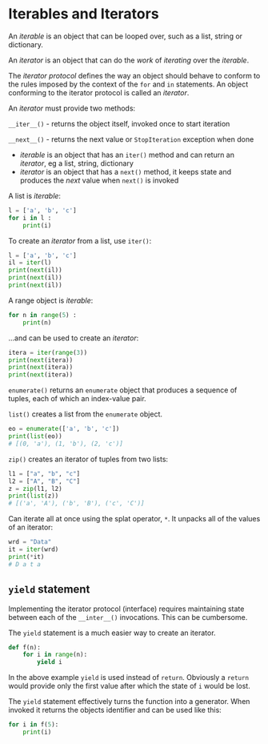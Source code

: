 # Iterables and Iterators

An _iterable_ is an object that can be looped over, such as a list, string or dictionary.

An _iterator_ is an object that can do the _work_ of _iterating_ over the _iterable_.

The _iterator protocol_ defines the way an object should behave to conform to the rules imposed by the context of the 
`for` and `in` statements. An object conforming to the iterator protocol is called an _iterator_.

An _iterator_ must provide two methods:

`__iter__()` - returns the object itself, invoked once to start iteration

`__next__()` - returns the next value or `StopIteration` exception when done


- _iterable_ is an object that has an `iter()` method and can return an _iterator_, eg a list, string, dictionary
- _iterator_ is an object that has a `next()` method, it keeps state and produces the _next_ value when `next()` is invoked

A list is _iterable_:

```python
l = ['a', 'b', 'c']
for i in l :
    print(i)
```

To create an _iterator_ from a list, use `iter()`:

```python
l = ['a', 'b', 'c']
il = iter(l)
print(next(il))
print(next(il))
print(next(il))
```

A range object is _iterable_:

```python
for n in range(5) :
    print(n)
```

...and can be used to create an _iterator_:

```python
itera = iter(range(3))
print(next(itera))
print(next(itera))
print(next(itera))
```

`enumerate()` returns an `enumerate` object that produces a sequence of tuples, each of which an index-value pair.

`list()` creates a list from the `enumerate` object.

```python
eo = enumerate(['a', 'b', 'c'])
print(list(eo))
# [(0, 'a'), (1, 'b'), (2, 'c')]
```

`zip()` creates an iterator of tuples from two lists:

```python
l1 = ["a", "b", "c"]
l2 = ["A", "B", "C"]
z = zip(l1, l2)
print(list(z))
# [('a', 'A'), ('b', 'B'), ('c', 'C')]
```

Can iterate all at once using the splat operator, `*`. It unpacks all of the values of an iterator:

```python
wrd = "Data"
it = iter(wrd)
print(*it)
# D a t a
```

## `yield` statement

Implementing the iterator protocol (interface) requires maintaining state
between each of the `__inter__()` invocations. This can be cumbersome.

The `yield` statement is a much easier way to create an iterator.

```python
def f(n):
    for i in range(n):
        yield i
```

In the above example `yield` is used instead of `return`. Obviously a `return` would provide only the first value after which the state of `i` would be lost.

The `yield` statement effectively turns the function into a generator. When invoked it returns the objects identifier and can be used like this:

```python
for i in f(5):
    print(i)
```